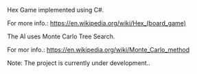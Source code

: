 Hex Game implemented using C#.

For more info.: https://en.wikipedia.org/wiki/Hex_(board_game)


The AI uses Monte Carlo Tree Search.

For mor info.: https://en.wikipedia.org/wiki/Monte_Carlo_method


Note: The project is currently under development..

